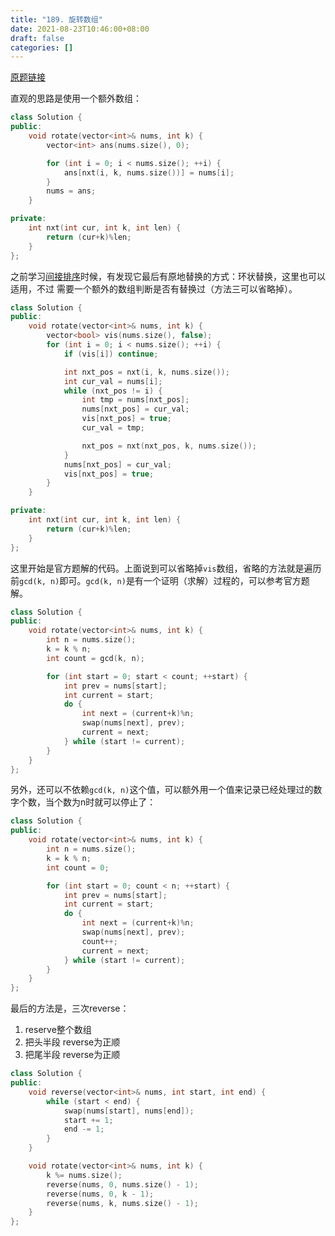 ```yaml
---
title: "189. 旋转数组"
date: 2021-08-23T10:46:00+08:00
draft: false
categories: []
---
```


[原题链接](https://leetcode-cn.com/problems/rotate-array/)

直观的思路是使用一个额外数组：

```cpp
class Solution {
public:
    void rotate(vector<int>& nums, int k) {
        vector<int> ans(nums.size(), 0);

        for (int i = 0; i < nums.size(); ++i) {
            ans[nxt(i, k, nums.size())] = nums[i];
        }
        nums = ans;
    }

private:
    int nxt(int cur, int k, int len) {
        return (cur+k)%len;
    }
};
```

之前学习[间接排序](https://engineers.cool/#/pages/Stereotyped/Data-Structures-&-Algorithm/sort?id=%e9%97%b4%e6%8e%a5%e6%8e%92%e5%ba%8f)时候，有发现它最后有原地替换的方式：环状替换，这里也可以适用，不过 需要一个额外的数组判断是否有替换过（方法三可以省略掉）。

```cpp
class Solution {
public:
    void rotate(vector<int>& nums, int k) {
        vector<bool> vis(nums.size(), false);
        for (int i = 0; i < nums.size(); ++i) {
            if (vis[i]) continue;

            int nxt_pos = nxt(i, k, nums.size());
            int cur_val = nums[i];
            while (nxt_pos != i) {
                int tmp = nums[nxt_pos];
                nums[nxt_pos] = cur_val;
                vis[nxt_pos] = true;
                cur_val = tmp;

                nxt_pos = nxt(nxt_pos, k, nums.size());
            }
            nums[nxt_pos] = cur_val;
            vis[nxt_pos] = true;
        }
    }

private:
    int nxt(int cur, int k, int len) {
        return (cur+k)%len;
    }
};
```

这里开始是官方题解的代码。上面说到可以省略掉`vis`数组，省略的方法就是遍历前`gcd(k, n)`即可。`gcd(k, n)`是有一个证明（求解）过程的，可以参考官方题解。

```cpp
class Solution {
public:
    void rotate(vector<int>& nums, int k) {
        int n = nums.size();
        k = k % n;
        int count = gcd(k, n);

        for (int start = 0; start < count; ++start) {
            int prev = nums[start];
            int current = start;
            do {
                int next = (current+k)%n;
                swap(nums[next], prev);
                current = next;
            } while (start != current);
        }
    }
};
```

另外，还可以不依赖`gcd(k, n)`这个值，可以额外用一个值来记录已经处理过的数字个数，当个数为n时就可以停止了：

```cpp
class Solution {
public:
    void rotate(vector<int>& nums, int k) {
        int n = nums.size();
        k = k % n;
        int count = 0;

        for (int start = 0; count < n; ++start) {
            int prev = nums[start];
            int current = start;
            do {
                int next = (current+k)%n;
                swap(nums[next], prev);
                count++;
                current = next;
            } while (start != current);
        }
    }
};
```


最后的方法是，三次reverse：
1. reserve整个数组
2. 把头半段 reverse为正顺
3. 把尾半段 reverse为正顺

```cpp
class Solution {
public:
    void reverse(vector<int>& nums, int start, int end) {
        while (start < end) {
            swap(nums[start], nums[end]);
            start += 1;
            end -= 1;
        }
    }

    void rotate(vector<int>& nums, int k) {
        k %= nums.size();
        reverse(nums, 0, nums.size() - 1);
        reverse(nums, 0, k - 1);
        reverse(nums, k, nums.size() - 1);
    }
};
```
